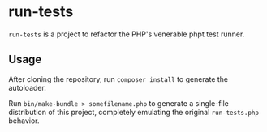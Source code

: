 run-tests
====
`run-tests` is a project to refactor the PHP's venerable phpt test runner.

Usage
---
After cloning the repository, run `composer install` to generate the autoloader.

Run `bin/make-bundle > somefilename.php` to generate a single-file distribution of this project, completely emulating the original `run-tests.php` behavior. 